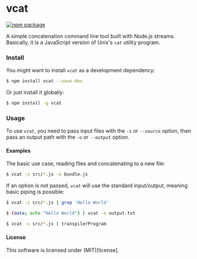 # vcat

[![npm package](https://nodei.co/npm/vcat.png?mini=true)](https://nodei.co/npm/vcat/)

A simple concatenation command line tool built with Node.js streams.  
Basically, it is a JavaScript version of Unix's `cat` utility program.

### Install

You might want to install `vcat` as a development dependency:
```bash
$ npm install vcat --save-dev
```
Or just install it globally:
```bash
$ npm install -g vcat
```

### Usage

To use `vcat`, you need to pass input files with the `-s` or `--source` option, then pass an output path with the `-o` or `--output` option.

#### Examples

The basic use case, reading files and concatenating to a new file:
```bash
$ vcat -s src/*.js -o bundle.js
```

If an option is not passed, `vcat` will use the standard input/output, meaning basic piping is possible:
```bash
$ vcat -s src/*.js | grep 'Hello World'
```
```bash
$ (date; echo "Hello World") | vcat -o output.txt
```
```bash
$ vcat -s src/*.js | transpilerProgram
```

#### License

This software is licensed under (MIT)[license].
